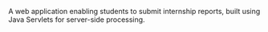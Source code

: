 A web application enabling students to submit internship reports, built using Java Servlets for server-side processing.
